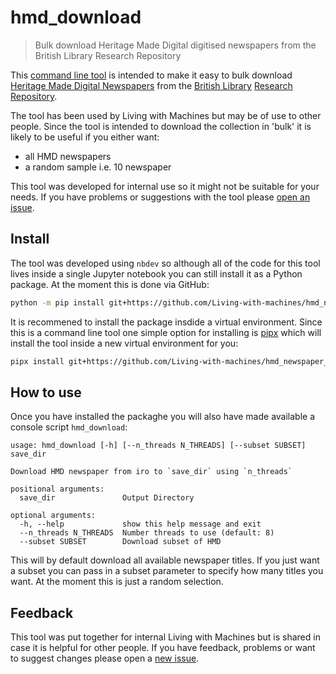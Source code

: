 
# hmd_download
> Bulk download Heritage Made Digital digitised newspapers from the British Library Research Repository 


This [command line tool](https://en.wikipedia.org/wiki/Command-line_interface) is intended to make it easy to bulk download [Heritage Made Digital Newspapers](https://bl.iro.bl.uk/collections/353c908d-b495-4413-b047-87236d2573e3?utf8=%E2%9C%93&sort=score+desc%2C+system_create_dtsi+desc&per_page=100&locale=en) from the [British Library](https://www.bl.uk/) [Research Repository](https://bl.iro.bl.uk/). 

The tool has been used by Living with Machines but may be of use to other people. Since the tool is intended to download the collection in 'bulk' it is likely to be useful if you either want:
- all HMD newspapers 
- a random sample i.e. 10 newspaper

This tool was developed for internal use so it might not be suitable for your needs. If you have problems or suggestions with the tool please [open an issue](https://github.com/Living-with-machines/hmd_newspaper_dl/issues/new/choose). 

## Install

The tool was developed using `nbdev` so although all of the code for this tool lives inside a single Jupyter notebook you can still install it as a Python package. At the moment this is done via GitHub:

```bash
python -m pip install git+https://github.com/Living-with-machines/hmd_newspaper_dl
```

It is recommened to install the package insdide a virtual environment. Since this is a command line tool one simple option for installing is [pipx](https://pypa.github.io/pipx/) which will install the tool inside a new virtual environment for you:

```bash
pipx install git+https://github.com/Living-with-machines/hmd_newspaper_dl
```

## How to use

Once you have installed the packaghe you will also have made available a console script `hmd_download`:

    usage: hmd_download [-h] [--n_threads N_THREADS] [--subset SUBSET] save_dir
    
    Download HMD newspaper from iro to `save_dir` using `n_threads`
    
    positional arguments:
      save_dir               Output Directory
    
    optional arguments:
      -h, --help             show this help message and exit
      --n_threads N_THREADS  Number threads to use (default: 8)
      --subset SUBSET        Download subset of HMD


This will by default download all available newspaper titles. If you just want a subset you can pass in a subset parameter to specify how many titles you want. At the moment this is just a random selection. 

## Feedback 

This tool was put together for internal Living with Machines but is shared in case it is helpful for other people. If you have feedback, problems or want to suggest changes please open a [new issue](https://github.com/Living-with-machines/hmd_newspaper_dl/issues/new/choose). 
